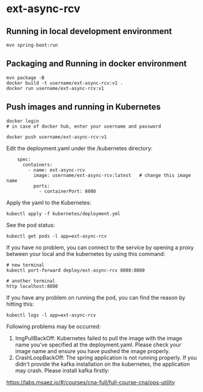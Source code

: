 # ext-async-rcv

## Running in local development environment

```
mvn spring-boot:run
```

## Packaging and Running in docker environment

```
mvn package -B
docker build -t username/ext-async-rcv:v1 .
docker run username/ext-async-rcv:v1
```

## Push images and running in Kubernetes

```
docker login 
# in case of docker hub, enter your username and password

docker push username/ext-async-rcv:v1
```

Edit the deployment.yaml under the /kubernetes directory:
```
    spec:
      containers:
        - name: ext-async-rcv
          image: username/ext-async-rcv:latest   # change this image name
          ports:
            - containerPort: 8080

```

Apply the yaml to the Kubernetes:
```
kubectl apply -f kubernetes/deployment.yml
```

See the pod status:
```
kubectl get pods -l app=ext-async-rcv
```

If you have no problem, you can connect to the service by opening a proxy between your local and the kubernetes by using this command:
```
# new terminal
kubectl port-forward deploy/ext-async-rcv 8080:8080

# another terminal
http localhost:8080
```

If you have any problem on running the pod, you can find the reason by hitting this:
```
kubectl logs -l app=ext-async-rcv
```

Following problems may be occurred:

1. ImgPullBackOff:  Kubernetes failed to pull the image with the image name you've specified at the deployment.yaml. Please check your image name and ensure you have pushed the image properly.
1. CrashLoopBackOff: The spring application is not running properly. If you didn't provide the kafka installation on the kubernetes, the application may crash. Please install kafka firstly:

https://labs.msaez.io/#/courses/cna-full/full-course-cna/ops-utility

